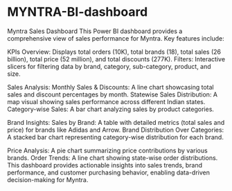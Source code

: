 # MYNTRA-BI-dashboard
Myntra Sales Dashboard
This Power BI dashboard provides a comprehensive view of sales performance for Myntra. Key features include:

KPIs Overview: 
Displays total orders (10K), total brands (18), total sales (26 billion), total price (52 million), and total discounts (277K).
Filters: Interactive slicers for filtering data by brand, category, sub-category, product, and size.

Sales Analysis:
Monthly Sales & Discounts: A line chart showcasing total sales and discount percentages by month.
Statewise Sales Distribution: A map visual showing sales performance across different Indian states.
Category-wise Sales: A bar chart analyzing sales by product categories.

Brand Insights:
Sales by Brand: A table with detailed metrics (total sales and price) for brands like Adidas and Arrow.
Brand Distribution Over Categories: A stacked bar chart representing category-wise distribution for each brand.

Price Analysis: A pie chart summarizing price contributions by various brands.
Order Trends: A line chart showing state-wise order distributions.
This dashboard provides actionable insights into sales trends, brand performance, and customer purchasing behavior, enabling data-driven decision-making for Myntra.


